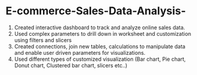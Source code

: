 # E-commerce-Sales-Data-Analysis-
1) Created interactive dashboard to track and analyze online sales data.
2)  Used complex parameters to drill down in worksheet and customization using filters and slicers 
3)  Created connections, join new tables, calculations to manipulate data and enable user driven parameters for visualizations.
4) Used different types of customized visualization (Bar chart, Pie chart, Donut chart, Clustered bar chart, slicers etc..) 
